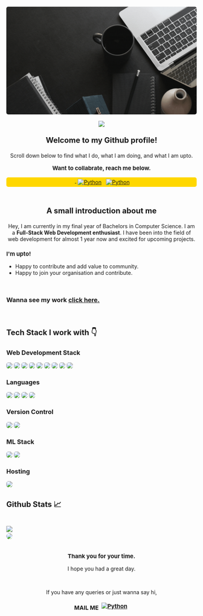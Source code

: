 <!DOCTYPE html>
<html lang="en">
<head>
    <meta charset="UTF-8">
    <meta http-equiv="X-UA-Compatible" >
    <title>README</title>

</head>
<style>

h1 {text-align: center;}
p {text-align: center;}
.p{
    border-radius: 10px;
}
.pi{
    border-radius: 5px;
}
.font{
   font-size: 20px;
    font-weight: 700;
}
.font1{
   font-size: 15px;
    font-weight: 700;
}
.b1{
     background-color:gold;
     border-radius: 5px;
}
</style>
<body>
<div>
<p>
    <img class="pi" src="Hey.gif" alt="error" />
</p>
<p>
   <img src="https://visitor-badge.laobi.icu/badge?page_id=bhagat121.bhagat121" />
</p>


<p class="font">Welcome to my Github profile!</p>
<p>Scroll down below to find what I do, what I am doing, and what I am upto.</p>
<p class="font1">Want to collabrate, reach me below.</p>
<p class="b1" align="center">
 <a href="https://github.com/bhagat121" target="_blank" rel="noopener noreferrer"> <img src="https://cdn-icons-png.flaticon.com/512/25/25231.png" alt="" height="40" style="vertical-align:top; margin:4px"> </a>
 <a href="https://www.linkedin.com/in/rajdeep-bhagat-b94866216/" target="_blank" rel="noopener noreferrer"> <img src="https://cdn.jsdelivr.net/npm/simple-icons@v3/icons/linkedin.svg" alt="Python" height="40" style="vertical-align:top; margin:4px"></a>
 <a href="mailto:rajdeepb3300@gmail.com"> <img src="https://cdn.jsdelivr.net/npm/simple-icons@v3/icons/gmail.svg" alt="Python" height="40" style="vertical-align:top; margin:4px"></a>
</p>
</div>

<br />
<p class="font">A small introduction about me</p>
<p>Hey, I am currently in my final year of Bachelors in Computer Science. I am a <strong>Full-Stack Web Development enthusiast</strong>. I have been into the field of web development for almost 1 year now and excited for upcoming projects.</p>

 <h3 class="font1">I'm upto!</h3>
<ul>
   <li>Happy to contribute and add value to community.</li>
   <li>Happy to join your organisation and contribute.</li>
</ul>
<br />
<h3>Wanna see my work <a href="https://sleepy-atoll-13084.herokuapp.com">click here.</a></h3>
<br />
<h2 class="font">Tech Stack I work with 👇</h2>
<h3>Web Development Stack</h3>
<img class="pi" src="https://img.shields.io/badge/Reactjs-000000?style=for-the-badge&logo=react&logoColor=61DAFB" />
<img class="pi" src="https://img.shields.io/badge/JavaScript-F7DF1E?style=for-the-badge&logo=javascript&logoColor=black"/>
<img class="pi" src="	https://img.shields.io/badge/HTML5-7fffd4?style=for-the-badge&logo=html5&logoColor=white"/>
<img class="pi" src="https://img.shields.io/badge/CSS-239120?&style=for-the-badge&logo=css3&logoColor=white"/>
<img class="pi" src="https://img.shields.io/badge/Node.js-43853D?style=for-the-badge&logo=node.js&logoColor=white"/>
<img class="pi" src="https://img.shields.io/badge/express.js-%23404d59.svg?style=for-the-badge&logo=express&logoColor=%2361DAFB)"/>
<img class="pi" src="https://img.shields.io/badge/Bootstrap-563D7C?style=for-the-badge&logo=bootstrap&logoColor=white"/>
<img class="pi" src="	https://img.shields.io/badge/MongoDB-4EA94B?style=for-the-badge&logo=mongodb&logoColor=white"/>
<img class="pi" src="https://img.shields.io/badge/MySQL-00000F?style=for-the-badge&logo=mysql&logoColor=white"/>

<br />


<h3>Languages</h3>
<img class="pi" src="https://img.shields.io/badge/C-00599C?style=for-the-badge&logo=c&logoColor=white"/>
<img class="pi" src="	https://img.shields.io/badge/Java-ED8B00?style=for-the-badge&logo=java&logoColor=white"/>
<img class="pi" src="https://img.shields.io/badge/Python-14354C?style=for-the-badge&logo=python&logoColor=white"/>
<img class="pi" src="https://img.shields.io/badge/PHP-777BB4?style=for-the-badge&logo=php&logoColor=white"/>

<br />

<h3>Version Control</h3>
<img class="pi" src="https://img.shields.io/badge/git-%23F05033.svg?style=for-the-badge&logo=git&logoColor=white"/>
<img class="pi" src="https://img.shields.io/badge/GitHub-100000?style=for-the-badge&logo=github&logoColor=white"/>

<br />

<h3>ML Stack</h3>
<img class="pi" src="https://img.shields.io/badge/numpy-%23013243.svg?style=for-the-badge&logo=numpy&logoColor=white"/>
<img class="pi" src="https://img.shields.io/badge/pandas-%23150458.svg?style=for-the-badge&logo=pandas&logoColor=white"/>

<br />

<h3>Hosting</h3>
<img class="pi"src="https://img.shields.io/badge/Heroku-430098?style=for-the-badge&logo=heroku&logoColor=white"/>

<br />

<div>
<h3 class="font">Github Stats 📈</h3>
<br />

<!-- <img align="left" width="47%" src="https://github-readme-stats.vercel.app/api?username=bhagat121&show_icons=true&theme=highcontrast" /> -->

<img src="https://github-readme-stats.vercel.app/api/top-langs/?username=bhagat121&layout=compact" />
<br />

<img class="p" src="https://activity-graph.herokuapp.com/graph?username=bhagat121&theme=react-dark" />

<br />
<br />
<p class="font1">Thank you for your time.</p>
<p>I hope you had a great day.</p>
<br />

<p>If you have any queries or just wanna say hi,</p>
<p class="font1">MAIL ME  <a href="mailto:rajdeepb3300@gmail.com"> <img src="https://static1.anpoimages.com/wordpress/wp-content/uploads/2020/10/06/icon-google-gmail-new.png?q=50&fit=crop&w=750&dpr=1.5" alt="Python" height="15" style="vertical-align:bottom; margin:4px"></a></p>

</body>
</html>




